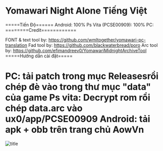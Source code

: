 # Yomawari Night Alone Tiếng Việt
=====Tiến Độ======
Android: 100%
Ps Vita (PCSE00909): 100%
PC:
========Credit============

FONT & text tool by: https://github.com/wmltogether/yomawari-pc-translation
Fad tool by: https://github.com/blackwaterbread/poro
Arc tool by: https://github.com/efimandreev0/YomawariMidnightArchiveTool
=====Hướng dẫn cài đặt=====

PC: tải patch trong mục Releasesrồi chép đè vào trong thư mục "data" của game
Ps vita: Decrypt rom rồi chép data.arc vào ux0/app/PCSE00909
Android: tải apk + obb trên trang chủ AowVn
==========================

![title](https://github.com/user-attachments/assets/fa552fc9-7ea3-4070-821e-a026d1666312)


